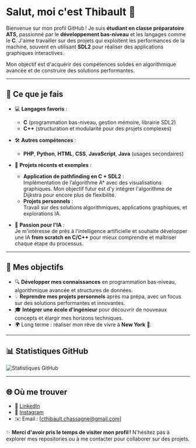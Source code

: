 # Salut, moi c'est Thibault 👋  

Bienvenue sur mon profil GitHub ! Je suis **étudiant en classe préparatoire ATS**, passionné par le **développement bas-niveau** et les langages comme le **C**. J'aime travailler sur des projets qui exploitent les performances de la machine, souvent en utilisant **SDL2** pour réaliser des applications graphiques interactives.  

Mon objectif est d'acquérir des compétences solides en algorithmique avancée et de construire des solutions performantes.  

---

## 🌟 Ce que je fais  

- 💻 **Langages favoris** :  
  - **C** (programmation bas-niveau, gestion mémoire, librairie SDL2)  
  - **C++** (structuration et modularité pour des projets complexes)  

- 🛠️ **Autres compétences** :  
  - **PHP**, **Python**, **HTML**, **CSS**, **JavaScript**, **Java** (usages secondaires)  

- 🎯 **Projets récents et exemples** :  
  - **Application de pathfinding en C + SDL2** :  
    Implémentation de l’algorithme A\* avec des visualisations graphiques. Mon objectif futur est d'y intégrer l'algorithme de Dijkstra pour encore plus de flexibilité.  
  - **Projets personnels** :  
    Travail sur des solutions algorithmiques, applications graphiques, et explorations IA.  

- 🤖 **Passion pour l'IA** :  
  Je m'intéresse de près à l'intelligence artificielle et souhaite développer une IA **from scratch en C/C++** pour mieux comprendre et maîtriser chaque étape du processus.  

---

## 🎯 Mes objectifs  

- 🔍 **Développer mes connaissances** en programmation bas-niveau, algorithmique avancée et structures de données.  
- 💡 **Reprendre mes projets personnels** après ma prépa, avec un focus sur des solutions performantes et innovantes.  
- 🎓 **Intégrer une école d’ingénieur** pour découvrir de nouveaux concepts et élargir mes horizons techniques.  
- 🌍 Long terme : réaliser mon rêve de vivre à **New York** 🗽.  

---

## 📊 Statistiques GitHub  

![Statistiques GitHub](https://github-readme-stats.vercel.app/api?username=ThibaultPND&show_icons=true&theme=radical)  

---

## 🌐 Où me trouver  

- 💼 [LinkedIn](https://www.linkedin.com/in/thibault-chassagne)  
- 📸 [Instagram](https://www.instagram.com/)  
- ✉️ Email : [cthibault.chassagne@gmail.com] 

✨ **Merci d'avoir pris le temps de visiter mon profil !** N'hésitez pas à explorer mes repositories ou à me contacter pour collaborer sur des projets.
